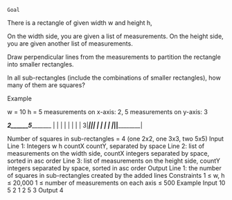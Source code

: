  	Goal
There is a rectangle of given width w and height h,

On the width side, you are given a list of measurements.
On the height side, you are given another list of measurements.

Draw perpendicular lines from the measurements to partition the rectangle into smaller rectangles.

In all sub-rectangles (include the combinations of smaller rectangles), how many of them are squares?


Example

w = 10
h = 5
measurements on x-axis: 2, 5
measurements on y-axis: 3

   ___2______5__________ 
  |   |      |          |
  |   |      |          |
 3|___|______|__________|
  |   |      |          |
  |___|______|__________|

Number of squares in sub-rectangles = 4 (one 2x2, one 3x3, two 5x5)
Input
Line 1: Integers w h countX countY, separated by space
Line 2: list of measurements on the width side, countX integers separated by space, sorted in asc order
Line 3: list of measurements on the height side, countY integers separated by space, sorted in asc order
Output
Line 1: the number of squares in sub-rectangles created by the added lines
Constraints
1 ≤ w, h ≤ 20,000
1 ≤ number of measurements on each axis ≤ 500
Example
Input
10 5 2 1
2 5
3
Output
4